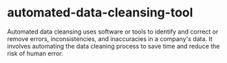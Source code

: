 # automated-data-cleansing-tool
Automated data cleansing uses software or tools to identify and correct or remove errors, inconsistencies, and inaccuracies in a company's data. It involves automating the data cleaning process to save time and reduce the risk of human error.
